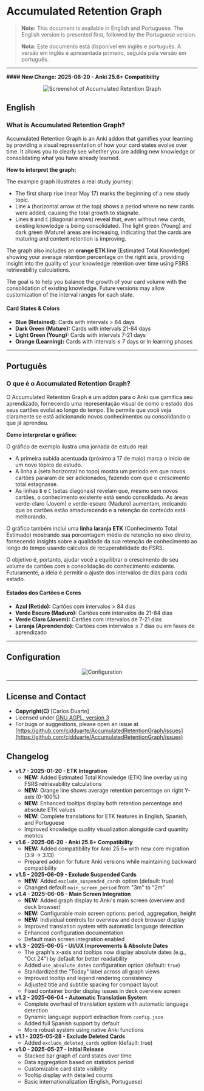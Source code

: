 # **Accumulated Retention Graph**

> **Note:** This document is available in English and Portuguese. The English version is presented first, followed by the Portuguese version.
>
> **Nota:** Este documento está disponível em inglês e português. A versão em inglês é apresentada primeiro, seguida pela versão em português.

---

<b>#### New Change:</b>
<b>2025-06-20 - Anki 25.6+ Compatibility</b>

<p align="center">
  <img src="https://i.ibb.co/zHs24s0R/image.png" alt="Screenshot of Accumulated Retention Graph">
</p>

## **English**

### What is Accumulated Retention Graph?

Accumulated Retention Graph is an Anki addon that gamifies your learning by providing a visual representation of how your card states evolve over time. It allows you to clearly see whether you are adding new knowledge or consolidating what you have already learned.

**How to interpret the graph:**

The example graph illustrates a real study journey:
- The first sharp rise (near May 17) marks the beginning of a new study topic.
- Line `A` (horizontal arrow at the top) shows a period where no new cards were added, causing the total growth to stagnate.
- Lines `B` and `C` (diagonal arrows) reveal that, even without new cards, existing knowledge is being consolidated. The light green (Young) and dark green (Mature) areas are increasing, indicating that the cards are maturing and content retention is improving.

The graph also includes an **orange ETK line** (Estimated Total Knowledge) showing your average retention percentage on the right axis, providing insight into the quality of your knowledge retention over time using FSRS retrievability calculations.

The goal is to help you balance the growth of your card volume with the consolidation of existing knowledge. Future versions may allow customization of the interval ranges for each state.

#### **Card States & Colors**
- **Blue (Retained):** Cards with intervals > 84 days
- **Dark Green (Mature):** Cards with intervals 21-84 days  
- **Light Green (Young):** Cards with intervals 7-21 days
- **Orange (Learning):** Cards with intervals ≤ 7 days or in learning phases

---

## **Português**

### O que é o Accumulated Retention Graph?

O Accumulated Retention Graph é um addon para o Anki que gamifica seu aprendizado, fornecendo uma representação visual de como o estado dos seus cartões evolui ao longo do tempo. Ele permite que você veja claramente se está adicionando novos conhecimentos ou consolidando o que já aprendeu.

**Como interpretar o gráfico:**

O gráfico de exemplo ilustra uma jornada de estudo real:
- A primeira subida acentuada (próximo a 17 de maio) marca o início de um novo tópico de estudo.
- A linha `A` (seta horizontal no topo) mostra um período em que novos cartões pararam de ser adicionados, fazendo com que o crescimento total estagnasse.
- As linhas `B` e `C` (setas diagonais) revelam que, mesmo sem novos cartões, o conhecimento existente está sendo consolidado. As áreas verde-claro (Jovem) e verde-escuro (Maduro) aumentam, indicando que os cartões estão amadurecendo e a retenção do conteúdo está melhorando.

O gráfico também inclui uma **linha laranja ETK** (Conhecimento Total Estimado) mostrando sua porcentagem média de retenção no eixo direito, fornecendo insights sobre a qualidade da sua retenção de conhecimento ao longo do tempo usando cálculos de recuperabilidade do FSRS.

O objetivo é, portanto, ajudar você a equilibrar o crescimento do seu volume de cartões com a consolidação do conhecimento existente. Futuramente, a ideia é permitir o ajuste dos intervalos de dias para cada estado.

#### **Estados dos Cartões e Cores**
- **Azul (Retido):** Cartões com intervalos > 84 dias
- **Verde Escuro (Maduro):** Cartões com intervalos de 21-84 dias
- **Verde Claro (Jovem):** Cartões com intervalos de 7-21 dias
- **Laranja (Aprendendo):** Cartões com intervalos ≤ 7 dias ou em fases de aprendizado

---

## **Configuration**

<p align="center">
  <img src="https://i.ibb.co/ymZ6pbBr/image.png" alt="Configuration">
</p>

---

## **License and Contact**

- **Copyright(C)** [Carlos Duarte]
- Licensed under [GNU AGPL, version 3](http://www.gnu.org/licenses/agpl.html)
- For bugs or suggestions, please open an issue at [https://github.com/cjdduarte/AccumulatedRetentionGraph/issues](https://github.com/cjdduarte/AccumulatedRetentionGraph/issues)

## **Changelog**

- **v1.7 - 2025-01-20 - ETK Integration**
    - **NEW:** Added Estimated Total Knowledge (ETK) line overlay using FSRS retrievability calculations
    - **NEW:** Orange line shows average retention percentage on right Y-axis (0-100%)
    - **NEW:** Enhanced tooltips display both retention percentage and absolute ETK values
    - **NEW:** Complete translations for ETK features in English, Spanish, and Portuguese
    - Improved knowledge quality visualization alongside card quantity metrics
- **v1.6 - 2025-06-20 - Anki 25.6+ Compatibility**
    - **NEW:** Added compatibility for Anki 25.6+ with new core migration (3.9 → 3.13)
    - Prepared addon for future Anki versions while maintaining backward compatibility
- **v1.5 - 2025-06-09 - Exclude Suspended Cards**
    - **NEW:** Added `exclude_suspended_cards` option (default: true)
    - Changed default `main_screen_period` from "3m" to "2m"
- **v1.4 - 2025-06-06 - Main Screen Integration**
    - **NEW:** Added graph display to Anki's main screen (overview and deck browser)
    - **NEW:** Configurable main screen options: period, aggregation, height
    - **NEW:** Individual controls for overview and deck browser display
    - Improved translation system with automatic language detection
    - Enhanced configuration documentation
    - Default main screen integration enabled
- **v1.3 - 2025-06-05 - UI/UX Improvements & Absolute Dates**
    - The graph's x-axis and tooltips now display absolute dates (e.g., "Oct 24") by default for better readability
    - Added `use_absolute_dates` configuration option (default: `true`)
    - Standardized the "Today" label across all graph views
    - Improved tooltip and legend rendering consistency
    - Adjusted title and subtitle spacing for compact layout
    - Fixed container border display issues in deck overview screen
- **v1.2 - 2025-06-04 - Automatic Translation System**
    - Complete overhaul of translation system with automatic language detection
    - Dynamic language support extraction from `config.json`
    - Added full Spanish support by default
    - More robust system using native Anki functions
- **v1.1 - 2025-05-28 - Exclude Deleted Cards**
    - Added `exclude_deleted_cards` option (default: true)
- **v1.0 - 2025-05-27 - Initial Release**
    - Stacked bar graph of card states over time
    - Data aggregation based on statistics period
    - Customizable card state visibility
    - Tooltip display with detailed counts
    - Basic internationalization (English, Portuguese)